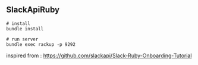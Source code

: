 ## SlackApiRuby

```
# install
bundle install

# run server
bundle exec rackup -p 9292
```

inspired from : https://github.com/slackapi/Slack-Ruby-Onboarding-Tutorial
